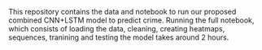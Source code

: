 This repository contains the data and notebook to run our proposed combined CNN+LSTM model to predict crime. 
Running the full notebook, which consists of loading the data, cleaning, creating heatmaps, sequences, tranining and testing the model takes around 2 hours. 

